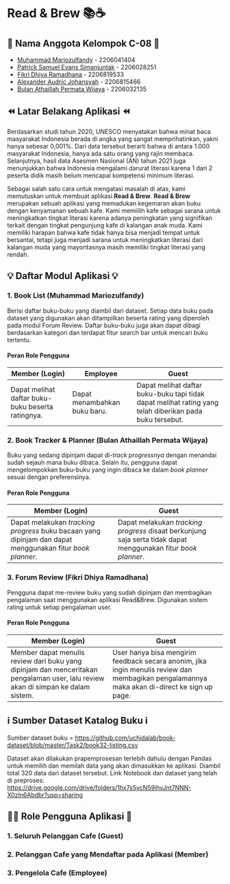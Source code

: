# Read & Brew 📚☕️

## 👥 Nama Anggota Kelompok C-08 👥
* [Muhammad Mariozulfandy](https://github.com/riozulfandy) - 2206041404
* [Patrick Samuel Evans Simanjuntak](https://github.com/patrickSevans123) - 2206028251
* [Fikri Dhiya Ramadhana](https://github.com/fikrirmdhna) - 2206819533
* [Alexander Audric Johansyah](https://github.com/audricjohansyah) - 2206815466
* [Bulan Athaillah Permata Wijaya](https://github.com/bulanath) - 2206032135

## ⏪ Latar Belakang Aplikasi ⏪
Berdasarkan studi tahun 2020, UNESCO menyatakan bahwa minat baca masyarakat Indonesia berada di angka yang sangat memprihatinkan, yakni hanya sebesar 0,001%. Dari data tersebut berarti bahwa di antara 1.000 masyarakat Indonesia, hanya ada satu orang yang rajin membaca. Selanjutnya, hasil data Asesmen Nasional (AN) tahun 2021 juga menunjukkan bahwa Indonesia mengalami darurat literasi karena 1 dari 2 peserta didik masih belum mencapai kompetensi minimum literasi.

Sebagai salah satu cara untuk mengatasi masalah di atas, kami memutuskan untuk membuat aplikasi **Read & Brew**. **Read & Brew** merupakan sebuah aplikasi yang memadukan kegemaran akan buku dengan kenyamanan sebuah kafe. Kami memiilih kafe sebagai sarana untuk meningkatkan tingkat literasi karena adanya peningkatan yang signifikan terkait dengan tingkat pengunjung kafe di kalangan anak muda. Kami memiliki harapan bahwa kafe tidak hanya bisa menjadi tempat untuk bersantai, tetapi juga menjadi sarana untuk meningkatkan literasi dari kalangan muda yang mayoritasnya masih memiliki tingkat literasi yang rendah.

## 💡 Daftar Modul Aplikasi 💡
### 1. Book List (Muhammad Mariozulfandy)
Berisi daftar buku-buku yang diambil dari dataset. Setiap data buku pada dataset yang digunakan akan ditampilkan beserta rating yang diperoleh pada modul Forum Review. Daftar buku-buku juga akan dapat dibagi berdasarkan kategori dan terdapat fitur search bar untuk mencari buku tertentu.
#### Peran Role Pengguna
| Member (Login)  | Employee  | Guest |
| ------------- | ------------- | ------------- |
| Dapat melihat daftar buku-buku beserta ratingnya.  | Dapat menambahkan buku baru.  | Dapat melihat daftar buku-buku tapi tidak dapat melihat rating yang telah diberikan pada buku tersebut.  |
### 2. Book Tracker & Planner (Bulan Athaillah Permata Wijaya)
Buku yang sedang dipinjam dapat di-_track progressnya_ dengan menandai sudah sejauh mana buku dibaca. Selain itu, pengguna dapat mengelompokkan buku-buku yang ingin dibaca ke dalam _book planner_ sesuai dengan preferensinya.
#### Peran Role Pengguna
| Member (Login)  | Guest |
| ------------- | ------------- |
| Dapat melakukan _tracking progress_ buku bacaan yang dipinjam dan dapat menggunakan fitur _book planner_. | Dapat melakukan _tracking progress_ disaat berkunjung saja serta tidak dapat menggunakan fitur _book planner_. |
### 3. Forum Review (Fikri Dhiya Ramadhana)
Pengguna dapat me-review buku yang sudah dipinjam dan membagikan pengalaman saat menggunakan aplikasi Read&Brew. Digunakan sistem rating untuk setiap pengalaman user. 
#### Peran Role Pengguna
| Member (Login)  | Guest |
| ------------- | ------------- |
| Member dapat menulis review dari buku yang dipinjam dan menceritakan pengalaman user, lalu review akan di simpan ke dalam sistem. | User hanya bisa mengirim feedback secara anonim, jika ingin menulis review dan membagikan pengalamannya maka akan di-direct ke sign up page. |

## ℹ Sumber Dataset Katalog Buku ℹ
Sumber dataset buku = https://github.com/uchidalab/book-dataset/blob/master/Task2/book32-listing.csv

Dataset akan dilakukan prapemprosesan terlebih dahulu dengan Pandas untuk memilih dan memilah data yang akan dimasukkan ke aplikasi. Diambil total 320 data dari dataset tersebut. Link Notebook dan dataset yang telah di preproses:
https://drive.google.com/drive/folders/1hx7s5vcN59ihvJnt7NNN-X0zln6Abdbr?usp=sharing

## 👱‍♂️ Role Pengguna Aplikasi 👩
### 1. Seluruh Pelanggan Cafe (Guest)
### 2. Pelanggan Cafe yang Mendaftar pada Aplikasi (Member)
### 3. Pengelola Cafe (Employee)